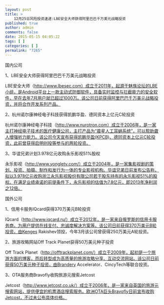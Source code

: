 ```yaml
---
layout: post
title: >
    12月25日风险投资速递:LBE安全大师获得阿里巴巴千万美元战略投资
published: true
author: admin
comments: false
date: 2015-05-15 04:05:22
tags: [ ]
categories: [ ]
permalink: "7265"
---
```



国内公司

1、LBE安全大师获得阿里巴巴千万美元战略投资

LBE安全大师（http://www.lbesec.com）成立于2011年，起源于魅族论坛的LBE小组，是Android平台上一款主动式防御软件，具备实时监控与拦截能力的安全软件，早在去年7月用户就已超过1000万。该公司日前获得阿里巴巴千万美元战略投资，并将合作开发系列产品。

2、杭州诺尔康神经电子科技获得凯鹏华盈、德同资本上亿元C轮投资

杭州诺尔康神经电子科技（http://www.nurotron.com）成立于2006年，是一家主打神经电子技术的医疗健康公司，主打产品为“晨星人工耳蜗系统”，可以帮助聋人增强听力能力。该公司今天宣布获得凯鹏华盈(KPCB)、德同资本上亿元C轮投资，此前曾获得启明创投等参与的两轮投资。

3、华谊兄弟计划3.978亿元收购永乐影视51%股权

永乐影视（http://www.yongletv.com/）成立于2004年，是一家集影视剧的策划、投资、拍摄、制作和发行为一体的专业影视机构。华谊兄弟日前发布公告称，拟以3.978亿元收购浙江永乐影视股份有限公司若干股东持有的永乐影视51%的股权。在满足业绩承诺的前提条件下，永乐影视的估值为7.8亿元，即2013年净利润之12倍。

国外公司

1、信用卡服务IQcard获得370万美元B轮投资

IQcard（http://www.iqcard.ru/）成立于2012年，是一家来自俄罗斯的信用卡服务商，为用户提供在线支付、忠诚度解决方案等。该公司日前获得370万美元B轮投资，由Kenges Rakishev领投，今年3月该公司曾获得250万美元A轮投资。

2、旅游攻略网站Off Track Planet获得50万美元种子投资

Off Track Planet（http://offtrackplanet.com/）成立于2009年，起初是一个旅游方面的博客，而后转型成为高质量的旅游攻略分享、互动交流网站。该公司日前获得50万美元种子投资，由Brandery Accelerator、CincyTech等联合投资。

3、OTA服务商Bravofly收购旅游元搜索Jetcost

Jetcost（http://www.jetcost.co.uk/）成立于2006年，是一家来自英国的旅游元搜索网站，提供便宜的机票酒店搜索服务。欧洲OTA巨头Bravofly日前宣布收购Jetcost，不过未公布具体价格。